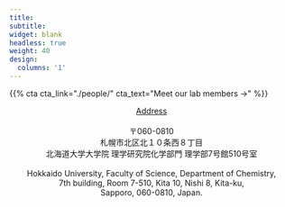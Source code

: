 ```yaml
---
title:
subtitle:
widget: blank
headless: true
weight: 40
design:
  columns: '1'
---
```


{{% cta cta_link="./people/" cta_text="Meet our lab members →" %}}
<center>
<u>Address</u>
<br><br>
〒060-0810<br>
札幌市北区北１０条西８丁目<br>
北海道大学大学院 理学研究院化学部門 理学部7号館510号室<br>
<br>
Hokkaido University, Faculty of Science,  Department of Chemistry,<br>
7th building, Room 7-510, Kita 10, Nishi 8, Kita-ku,<br>
Sapporo, 060-0810, Japan.
</center>
